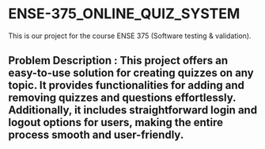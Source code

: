 # ENSE-375_ONLINE_QUIZ_SYSTEM 
This is our project for the course ENSE 375 (Software testing &amp; validation).
<br/>

## <b>Problem Description</b> : This project offers an easy-to-use solution for creating quizzes on any topic. It provides functionalities for adding and removing quizzes and questions effortlessly. Additionally, it includes straightforward login and logout options for users, making the entire process smooth and user-friendly.
